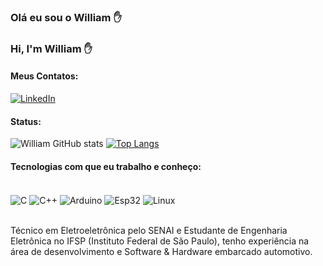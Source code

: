 ### Olá eu sou o William ✋

### Hi, I'm William ✋



#### Meus Contatos: 
[![LinkedIn](https://img.shields.io/badge/LinkedIn-0077B5?style=for-the-badge&logo=linkedin&logoColor=white)](https://www.linkedin.com/in/william-souza-santos-59037b1a9/)

#### Status: 
![William GitHub stats](https://github-readme-stats.vercel.app/api?username=William-Souza-Santos&show_icons=true&theme=tokyonight)
[![Top Langs](https://github-readme-stats.vercel.app/api/top-langs/?username=William-Souza-Santos)](https://github.com/William-Souza-Santos/github-readme-stats)
#### Tecnologias com que eu trabalho e conheço: 
<div style="display: inline_block"><br/>
     <img align="center" alt="C" src="https://img.shields.io/badge/C-00599C?style=for-the-badge&logo=c&logoColor=white"/>
     <img align="center" alt="C++" src="https://img.shields.io/badge/C%2B%2B-00599C?style=for-the-badge&logo=c%2B%2B&logoColor=white"/>
     <img align="center" alt="Arduino" src="https://img.shields.io/badge/Arduino-00979D?style=for-the-badge&logo=Arduino&logoColor=white"/>
     <img align="center" alt="Esp32" src="https://img.shields.io/badge/espressif-E7352C?style=for-the-badge&logo=espressif&logoColor=white"/>
     <img align="center" alt="Linux" src="https://img.shields.io/badge/Linux-FCC624?style=for-the-badge&logo=linux&logoColor=black"/>
</div> <br/>

Técnico em Eletroeletrônica pelo SENAI e Estudante de Engenharia Eletrônica no IFSP (Instituto Federal de São Paulo), tenho experiência na área de desenvolvimento e Software & Hardware embarcado automotivo. 
